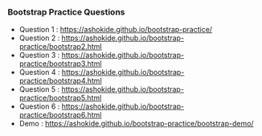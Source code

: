 ### Bootstrap Practice Questions

* Question 1 : https://ashokide.github.io/bootstrap-practice/
* Question 2 : https://ashokide.github.io/bootstrap-practice/bootstrap2.html
* Question 3 : https://ashokide.github.io/bootstrap-practice/bootstrap3.html
* Question 4 : https://ashokide.github.io/bootstrap-practice/bootstrap4.html
* Question 5 : https://ashokide.github.io/bootstrap-practice/bootstrap5.html
* Question 6 : https://ashokide.github.io/bootstrap-practice/bootstrap6.html
* Demo       : https://ashokide.github.io/bootstrap-practice/bootstrap-demo/

